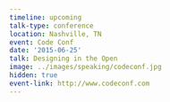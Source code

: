 ```yaml
---
timeline: upcoming
talk-type: conference
location: Nashville, TN
event: Code Conf
date: '2015-06-25'
talk: Designing in the Open
image: ../images/speaking/codeconf.jpg
hidden: true
event-link: http://www.codeconf.com
---
```

